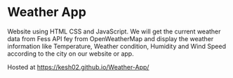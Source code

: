 # Weather App 

Website using HTML CSS and JavaScript. We will get the current weather data from Fess API fey from OpenWeatherMap and display the weather information like Temperature,  Weather condition, Humidity and Wind Speed according to the city on our website or app.

 Hosted at https://kesh02.github.io/Weather-App/
